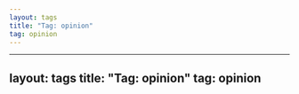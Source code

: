 ```yaml
---
layout: tags
title: "Tag: opinion"
tag: opinion
---
```

---
layout: tags
title: "Tag: opinion"
tag: opinion
---

